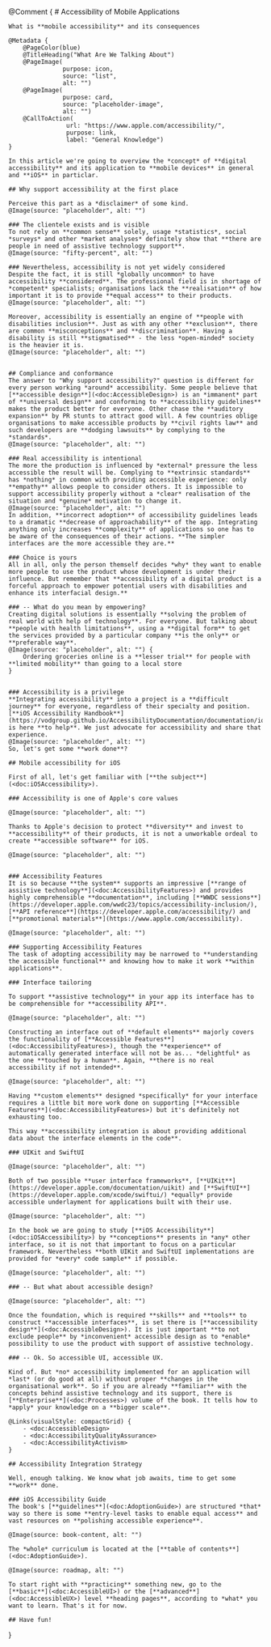 @Comment {
    # Accessibility of Mobile Applications

    What is **mobile accessibility** and its consequences

    @Metadata {
        @PageColor(blue)
        @TitleHeading("What Are We Talking About")
        @PageImage(
                   purpose: icon, 
                   source: "list", 
                   alt: "")
        @PageImage(
                   purpose: card, 
                   source: "placeholder-image", 
                   alt: "")
        @CallToAction(
                    url: "https://www.apple.com/accessibility/",
                    purpose: link, 
                    label: "General Knowledge")
    }

    In this article we're going to overview the *concept* of **digital accessibility** and its application to **mobile devices** in general and **iOS** in particlar.

    ## Why support accessibility at the first place

    Perceive this part as a *disclaimer* of some kind.
    @Image(source: "placeholder", alt: "")

    ### The clientele exists and is visible
    To not rely on **common sense** solely, usage *statistics*, social *surveys* and other *market analyses* definitely show that **there are people in need of assistive technology support**. 
    @Image(source: "fifty-percent", alt: "")

    ### Nevertheless, accessibility is not yet widely considered
    Despite the fact, it is still *globally uncommon* to have accessibility **considered**. The professional field is in shortage of *competent* specialists; organisations lack the **realisation** of how important it is to provide **equal access** to their products.
    @Image(source: "placeholder", alt: "")

    Moreover, accessibility is essentially an engine of **people with disabilities inclusion**. Just as with any other **exclusion**, there are common **misconceptions** and **discrimination**. Having a disability is still **stigmatised** - the less *open-minded* society is the heavier it is.
    @Image(source: "placeholder", alt: "")


    ## Compliance and conformance
    The answer to "Why support accessibility?" question is different for every person working *around* accessibility. Some people believe that [**accessible design**](<doc:AccessibleDesign>) is an *immanent* part of **universal design** and conforming to **accessibility guidelines** makes the product better for everyone. Other chase the **auditory expansion** by PR stunts to attract good will. A few countries oblige organisations to make accessible products by **civil rights law** and such developers are **dodging lawsuits** by complying to the *standards*. 
    @Image(source: "placeholder", alt: "")

    ### Real accessibility is intentional
    The more the production is influenced by *external* pressure the less accessible the result will be. Complying to **extrinsic standards** has *nothing* in common with providing accessible experience: only **empathy** allows people to consider others. It is impossible to support accessibility properly without a *clear* realisation of the situation and *genuine* motivation to change it.
    @Image(source: "placeholder", alt: "")
    In addition, **incorrect adoption** of accessibility guidelines leads to a dramatic **decrease of approachability** of the app. Integrating anything only increases **complexity** of applications so one has to be aware of the consequences of their actions. **The simpler interfaces are the more accessible they are.**

    ### Choice is yours
    All in all, only the person themself decides *why* they want to enable more people to use the product whose development is under their influence. But remember that **accessibility of a digital product is a forceful approach to empower potential users with disabilities and enhance its interfacial design.**

    ### -- What do you mean by empowering? 
    Creating digital solutions is essentially **solving the problem of real world with help of technology**. For everyone. But talking about **people with health limitations**, using a **digital form** to get the services provided by a particular company **is the only** or **preferable way**. 
    @Image(source: "placeholder", alt: "") {
        Ordering groceries online is a **lesser trial** for people with **limited mobility** than going to a local store
    }


    ### Accessibility is a privilege
    **Integrating accessibility** into a project is a **difficult journey** for everyone, regardless of their specialty and position. [**iOS Accessibility Handbook**](https://vodgroup.github.io/AccessibilityDocumentation/documentation/iosaccessibilityhandbook) is here **to help**. We just advocate for accessibility and share that experience. 
    @Image(source: "placeholder", alt: "")
    So, let's get some **work done**?

    ## Mobile accessibility for iOS

    First of all, let's get familiar with [**the subject**](<doc:iOSAccessibility>).

    ### Accessibility is one of Apple's core values

    @Image(source: "placeholder", alt: "")

    Thanks to Apple's decision to protect **diversity** and invest to **accessibility** of their products, it is not a unworkable ordeal to create **accessible software** for iOS.

    @Image(source: "placeholder", alt: "")


    ### Accessibility Features
    It is so because **the system** supports an impressive [**range of assistive technology**](<doc:AccessibilityFeatures>) and provides highly comprehensible **documentation**, including [**WWDC sessions**](https://developer.apple.com/wwdc23/topics/accessibility-inclusion/), [**API reference**](https://developer.apple.com/accessibility/) and [**promotional materials**](https://www.apple.com/accessibility).

    @Image(source: "placeholder", alt: "")

    ### Supporting Accessibility Features
    The task of adopting accessibility may be narrowed to **understanding the accessible functional** and knowing how to make it work **within applications**.

    ### Interface tailoring

    To support **assistive technology** in your app its interface has to be comprehensible for **accessibility API**.

    @Image(source: "placeholder", alt: "")

    Constructing an interface out of **default elements** majorly covers the functionality of [**Accessible Features**](<doc:AccessibilityFeatures>), though the **experience** of automatically generated interface will not be as... *delightful* as the one **touched by a human**. Again, **there is no real accessibility if not intended**.

    @Image(source: "placeholder", alt: "")

    Having **custom elements** designed *specifically* for your interface requires a little bit more work done on supporting [**Accessible Features**](<doc:AccessibilityFeatures>) but it's definitely not exhausting too. 

    This way **accessibility integration is about providing additional data about the interface elements in the code**. 

    ### UIKit and SwiftUI

    @Image(source: "placeholder", alt: "")

    Both of two possible **user interface frameworks**, [**UIKit**](https://developer.apple.com/documentation/uikit) and [**SwiftUI**](https://developer.apple.com/xcode/swiftui/) *equally* provide accessible underlayment for applications built with their use. 

    @Image(source: "placeholder", alt: "")

    In the book we are going to study [**iOS Accessibility**](<doc:iOSAccessibility>) by **conceptions** presents in *any* other interface, so it is not that important to focus on a particular framework. Nevertheless **both UIKit and SwiftUI implementations are provided for *every* code sample** if possible.

    @Image(source: "placeholder", alt: "")

    ### -- But what about accessible design?

    @Image(source: "placeholder", alt: "")

    Once the foundation, which is required **skills** and **tools** to construct **accessible interfaces**, is set there is [**accessibility design**](<doc:AccessibleDesign>). It is just important **to not exclude people** by *inconvenient* accessible design as to *enable* possibility to use the product with support of assistive technology.

    ### -- Ok. So accessible UI, accessible UX.

    Kind of. But *no* accessibility implemented for an application will *last* (or do good at all) without proper **changes in the organisational work**. So if you are already **familiar** with the concepts behind assistive technology and its support, there is [**Enterprise**](<doc:Processes>) volume of the book. It tells how to *apply* your knowledge on a **bigger scale**.

    @Links(visualStyle: compactGrid) {
        - <doc:AccessibleDesign>
        - <doc:AccessibilityQualityAssurance>
        - <doc:AccessibilityActivism>
    }

    ## Accessibility Integration Strategy

    Well, enough talking. We know what job awaits, time to get some **work** done. 

    ### iOS Accessibility Guide
    The book's [**guidelines**](<doc:AdoptionGuide>) are structured *that* way so there is some **entry-level tasks to enable equal access** and vast resources on **polishing accessible experience**.

    @Image(source: book-content, alt: "")

    The *whole* curriculum is located at the [**table of contents**](<doc:AdoptionGuide>). 

    @Image(source: roadmap, alt: "")

    To start right with **practicing** something new, go to the [**basic**](<doc:AccessibleUI>) or the [**advanced**](<doc:AccessibleUX>) level **heading pages**, according to *what* you want to learn. That's it for now.

    ## Have fun!
}
